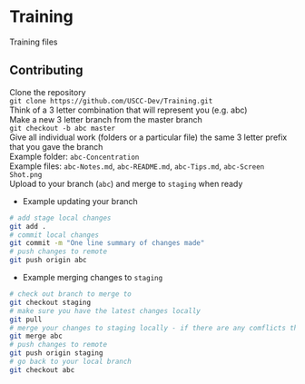 # Training

Training files  

## Contributing  
Clone the repository  
`git clone https://github.com/USCC-Dev/Training.git`  
Think of a 3 letter combination that will represent you (e.g. abc)  
Make a new 3 letter branch from the master branch  
`git checkout -b abc master`  
Give all individual work (folders or a particular file) the same 3 letter prefix that you gave the branch  
Example folder: `abc-Concentration`  
Example files: `abc-Notes.md`, `abc-README.md`, `abc-Tips.md`, `abc-Screen Shot.png`  
Upload to your branch (`abc`) and merge to `staging` when ready  
- Example updating your branch
```bash
# add stage local changes
git add .
# commit local changes
git commit -m "One line summary of changes made"
# push changes to remote
git push origin abc
```
- Example merging changes to `staging`
```bash
# check out branch to merge to
git checkout staging
# make sure you have the latest changes locally
git pull
# merge your changes to staging locally - if there are any comflicts they must be resolved
git merge abc
# push changes to remote
git push origin staging
# go back to your local branch
git checkout abc
```